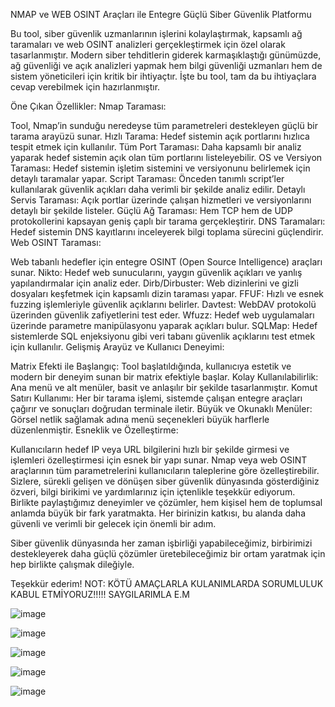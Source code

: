 
 NMAP ve WEB OSINT Araçları ile Entegre Güçlü Siber Güvenlik Platformu

Bu tool, siber güvenlik uzmanlarının işlerini kolaylaştırmak, kapsamlı ağ taramaları ve web OSINT analizleri gerçekleştirmek için özel olarak tasarlanmıştır. Modern siber tehditlerin giderek karmaşıklaştığı günümüzde, ağ güvenliği ve açık analizleri yapmak hem bilgi güvenliği uzmanları hem de sistem yöneticileri için kritik bir ihtiyaçtır. İşte bu tool, tam da bu ihtiyaçlara cevap verebilmek için hazırlanmıştır.

Öne Çıkan Özellikler:
Nmap Taraması:

Tool, Nmap’in sunduğu neredeyse tüm parametreleri destekleyen güçlü bir tarama arayüzü sunar.
Hızlı Tarama: Hedef sistemin açık portlarını hızlıca tespit etmek için kullanılır.
Tüm Port Taraması: Daha kapsamlı bir analiz yaparak hedef sistemin açık olan tüm portlarını listeleyebilir.
OS ve Versiyon Taraması: Hedef sistemin işletim sistemini ve versiyonunu belirlemek için detaylı taramalar yapar.
Script Taraması: Önceden tanımlı script’ler kullanılarak güvenlik açıkları daha verimli bir şekilde analiz edilir.
Detaylı Servis Taraması: Açık portlar üzerinde çalışan hizmetleri ve versiyonlarını detaylı bir şekilde listeler.
Güçlü Ağ Taraması: Hem TCP hem de UDP protokollerini kapsayan geniş çaplı bir tarama gerçekleştirir.
DNS Taramaları: Hedef sistemin DNS kayıtlarını inceleyerek bilgi toplama sürecini güçlendirir.
Web OSINT Taraması:

Web tabanlı hedefler için entegre OSINT (Open Source Intelligence) araçları sunar.
Nikto: Hedef web sunucularını, yaygın güvenlik açıkları ve yanlış yapılandırmalar için analiz eder.
Dirb/Dirbuster: Web dizinlerini ve gizli dosyaları keşfetmek için kapsamlı dizin taraması yapar.
FFUF: Hızlı ve esnek fuzzing işlemleriyle güvenlik açıklarını belirler.
Davtest: WebDAV protokolü üzerinden güvenlik zafiyetlerini test eder.
Wfuzz: Hedef web uygulamaları üzerinde parametre manipülasyonu yaparak açıkları bulur.
SQLMap: Hedef sistemlerde SQL enjeksiyonu gibi veri tabanı güvenlik açıklarını test etmek için kullanılır.
Gelişmiş Arayüz ve Kullanıcı Deneyimi:

Matrix Efekti ile Başlangıç: Tool başlatıldığında, kullanıcıya estetik ve modern bir deneyim sunan bir matrix efektiyle başlar.
Kolay Kullanılabilirlik: Ana menü ve alt menüler, basit ve anlaşılır bir şekilde tasarlanmıştır.
Komut Satırı Kullanımı: Her bir tarama işlemi, sistemde çalışan entegre araçları çağırır ve sonuçları doğrudan terminale iletir.
Büyük ve Okunaklı Menüler: Görsel netlik sağlamak adına menü seçenekleri büyük harflerle düzenlenmiştir.
Esneklik ve Özelleştirme:

Kullanıcıların hedef IP veya URL bilgilerini hızlı bir şekilde girmesi ve işlemleri özelleştirmesi için esnek bir yapı sunar.
Nmap veya web OSINT araçlarının tüm parametrelerini kullanıcıların taleplerine göre özelleştirebilir.
Sizlere, sürekli gelişen ve dönüşen siber güvenlik dünyasında gösterdiğiniz özveri, bilgi birikimi ve yardımlarınız için içtenlikle teşekkür ediyorum. Birlikte paylaştığımız deneyimler ve çözümler, hem kişisel hem de toplumsal anlamda büyük bir fark yaratmakta. Her birinizin katkısı, bu alanda daha güvenli ve verimli bir gelecek için önemli bir adım.

Siber güvenlik dünyasında her zaman işbirliği yapabileceğimiz, birbirimizi destekleyerek daha güçlü çözümler üretebileceğimiz bir ortam yaratmak için hep birlikte çalışmak dileğiyle.

Teşekkür ederim!
NOT: KÖTÜ AMAÇLARLA KULANIMLARDA SORUMLULUK KABUL ETMİYORUZ!!!!!
SAYGILARIMLA 
E.M

![image](https://github.com/user-attachments/assets/c86cec50-96a2-4a21-939d-d4189554ceec)

![image](https://github.com/user-attachments/assets/56c79640-5b5f-4e20-ac5b-dcf9167254fe)

![image](https://github.com/user-attachments/assets/0196226b-6f0c-4d5f-b158-839e2640cd84)


![image](https://github.com/user-attachments/assets/ddfe8a4d-cdec-4c46-85ee-4aa437a56006)


![image](https://github.com/user-attachments/assets/deb6f9c0-f69b-4378-8e12-b708d7f01bcb)
